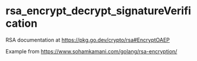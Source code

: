 # rsa_encrypt_decrypt_signatureVerification

RSA documentation at https://pkg.go.dev/crypto/rsa#EncryptOAEP

Example from https://www.sohamkamani.com/golang/rsa-encryption/
